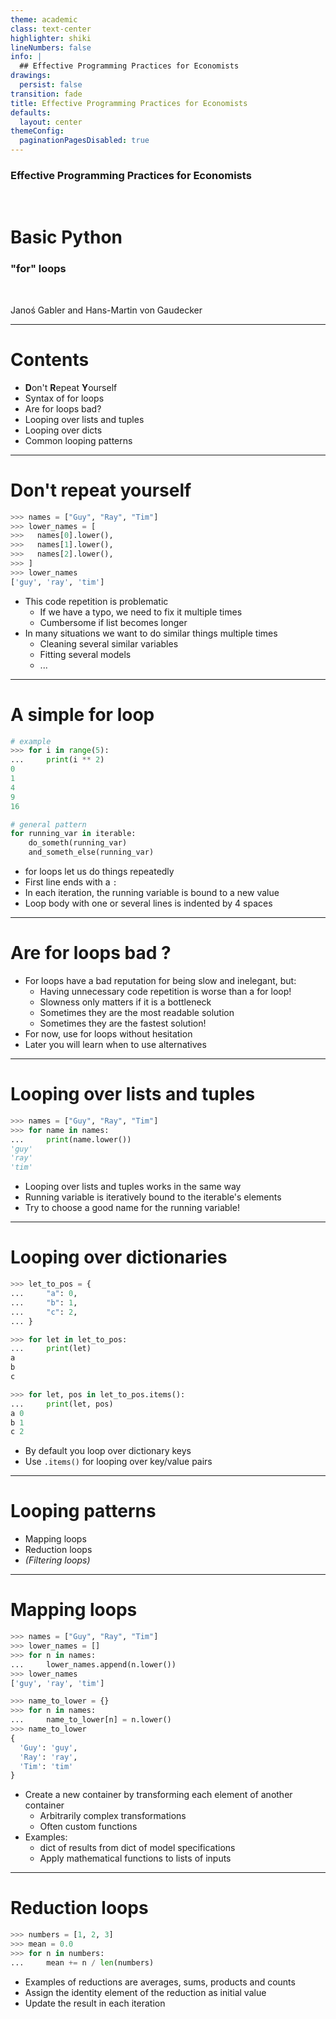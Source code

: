```yaml
---
theme: academic
class: text-center
highlighter: shiki
lineNumbers: false
info: |
  ## Effective Programming Practices for Economists
drawings:
  persist: false
transition: fade
title: Effective Programming Practices for Economists
defaults:
  layout: center
themeConfig:
  paginationPagesDisabled: true
---
```


### Effective Programming Practices for Economists

<br>

# Basic Python

### "for" loops

<br>


Janoś Gabler and Hans-Martin von Gaudecker

---

# Contents

- **D**on't **R**epeat **Y**ourself
- Syntax of for loops
- Are for loops bad?
- Looping over lists and tuples
- Looping over dicts
- Common looping patterns


---

# Don't repeat yourself

<div class="grid grid-cols-2 gap-4">
<div>

```python
>>> names = ["Guy", "Ray", "Tim"]
>>> lower_names = [
>>>   names[0].lower(),
>>>   names[1].lower(),
>>>   names[2].lower(),
>>> ]
>>> lower_names
['guy', 'ray', 'tim']
```

</div>
<div>

- This code repetition is problematic
  - If we have a typo, we need to fix it multiple times
  - Cumbersome if list becomes longer
- In many situations we want to do similar things multiple times
  - Cleaning several similar variables
  - Fitting several models
  - ...

</div>
</div>

---

# A simple for loop

<div class="grid grid-cols-2 gap-4">
<div>

```python
# example
>>> for i in range(5):
...     print(i ** 2)
0
1
4
9
16
```
```python
# general pattern
for running_var in iterable:
    do_someth(running_var)
    and_someth_else(running_var)
```

</div>
<div>

- for loops let us do things repeatedly
- First line ends with a `:`
- In each iteration, the running variable is bound to a new value
- Loop body with one or several lines is indented by 4 spaces


</div>
</div>



---

# Are for loops bad ?

- For loops have a bad reputation for being slow and inelegant, but:
  - Having unnecessary code repetition is worse than a for loop!
  - Slowness only matters if it is a bottleneck
  - Sometimes they are the most readable solution
  - Sometimes they are the fastest solution!
- For now, use for loops without hesitation
- Later you will learn when to use alternatives


---

# Looping over lists and tuples



<div class="grid grid-cols-2 gap-4">
<div>

```python
>>> names = ["Guy", "Ray", "Tim"]
>>> for name in names:
...     print(name.lower())
'guy'
'ray'
'tim'
```

</div>
<div>

- Looping over lists and tuples works in the same way
- Running variable is iteratively bound to the iterable's elements
- Try to choose a good name for the running variable!

</div>
</div>


---

# Looping over dictionaries

<div class="grid grid-cols-5 gap-4">
<div class="col-span-3">

```python
>>> let_to_pos = {
...     "a": 0,
...     "b": 1,
...     "c": 2,
... }

>>> for let in let_to_pos:
...     print(let)
a
b
c

>>> for let, pos in let_to_pos.items():
...     print(let, pos)
a 0
b 1
c 2
```

</div>
<div class="col-span-2">

- By default you loop over dictionary keys
- Use `.items()` for looping over key/value pairs

</div>
</div>

---

# Looping patterns

- Mapping loops
- Reduction loops
- *(Filtering loops)*


---

# Mapping loops


<div class="grid grid-cols-5 gap-4">
<div class="col-span-3">

```python
>>> names = ["Guy", "Ray", "Tim"]
>>> lower_names = []
>>> for n in names:
...     lower_names.append(n.lower())
>>> lower_names
['guy', 'ray', 'tim']

>>> name_to_lower = {}
>>> for n in names:
...     name_to_lower[n] = n.lower()
>>> name_to_lower
{
  'Guy': 'guy',
  'Ray': 'ray',
  'Tim': 'tim'
}
```

</div>
<div class="col-span-2">

- Create a new container by transforming each element of another container
  - Arbitrarily complex transformations
  - Often custom functions
- Examples:
  - dict of results from dict of model specifications
  - Apply mathematical functions to lists of inputs

</div>
</div>


---

# Reduction loops

<div class="grid grid-cols-2 gap-4">
<div>

```python
>>> numbers = [1, 2, 3]
>>> mean = 0.0
>>> for n in numbers:
...     mean += n / len(numbers)
```

</div>
<div>

- Examples of reductions are averages, sums, products and counts
- Assign the identity element of the reduction as initial value
- Update the result in each iteration

</div>
</div>
